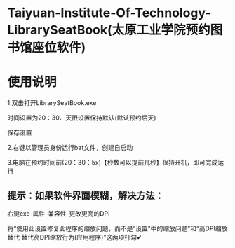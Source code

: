 # Taiyuan-Institute-Of-Technology-LibrarySeatBook(太原工业学院预约图书馆座位软件)

# 使用说明

1.双击打开LibrarySeatBook.exe

时间设置为20：30、天限设置保持默认(默认预约后天)

保存设置

2.右键以管理员身份运行bat文件，创建自启动

3.电脑在预约时间前(20：30：5x)【秒数可以提前几秒】保持开机，即可完成运行



## 提示：如果软件界面模糊，解决方法：

右键exe-属性-兼容性-更改更高的DPI

将“使用此设置修复此程序的缩放问题，而不是“设置"中的缩放问题”和“高DPI缩放替代 替代高DPI缩放行为(应用程序)”这两项打勾✔

